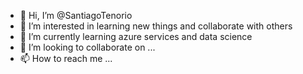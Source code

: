 - 👋 Hi, I’m @SantiagoTenorio
- 👀 I’m interested in learning new things and collaborate with others
- 🌱 I’m currently learning azure services and data science
- 💞️ I’m looking to collaborate on ...
- 📫 How to reach me ...

<!---
SantiagoTenorio/SantiagoTenorio is a ✨ special ✨ repository because its `README.md` (this file) appears on your GitHub profile.
You can click the Preview link to take a look at your changes.
--->
